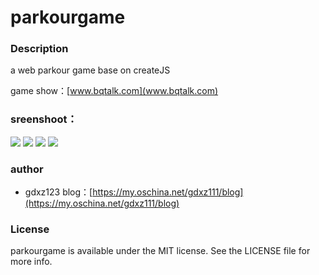 # parkourgame

### Description
a web parkour game base on createJS

game show：[www.bqtalk.com](www.bqtalk.com) 

### sreenshoot：
![](http://ofjgt9lwa.bkt.clouddn.com/2.png)
![](http://ofjgt9lwa.bkt.clouddn.com/3.png)
![](http://ofjgt9lwa.bkt.clouddn.com/4.png)
![](http://ofjgt9lwa.bkt.clouddn.com/5.png)

### author 
- gdxz123
blog：[https://my.oschina.net/gdxz111/blog](https://my.oschina.net/gdxz111/blog) 

### License
parkourgame is available under the MIT license. See the LICENSE file for more info.


